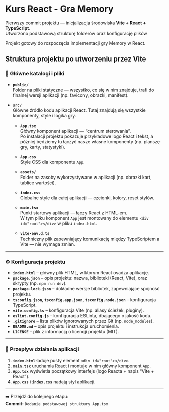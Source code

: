 # Kurs React - Gra Memory

Pierwszy commit projektu — inicjalizacja środowiska **Vite + React + TypeScript**.  
Utworzono podstawową strukturę folderów oraz konfigurację plików

Projekt gotowy do rozpoczęcia implementacji gry Memory w React.

## Struktura projektu po utworzeniu przez Vite

### 📁 Główne katalogi i pliki

- **`public/`**  
  Folder na pliki statyczne — wszystko, co się w nim znajduje, trafi do finalnej wersji aplikacji (np. favicony, obrazki, manifest).

- **`src/`**  
  Główne źródło kodu aplikacji React. Tutaj znajdują się wszystkie komponenty, style i logika gry.

  - **`App.tsx`**  
    Główny komponent aplikacji — “centrum sterowania”.  
    Po instalacji projektu pokazuje przykładowe logo React i tekst, a później będziemy tu łączyć nasze własne komponenty (np. planszę gry, karty, statystyki).

  - **`App.css`**  
    Style CSS dla komponentu `App`.

  - **`assets/`**  
    Folder na zasoby wykorzystywane w aplikacji (np. obrazki kart, tablice wartości).

  - **`index.css`**  
    Globalne style dla całej aplikacji — czcionki, kolory, reset stylów.

  - **`main.tsx`**  
    Punkt startowy aplikacji — łączy React z HTML-em.  
    W tym pliku komponent `App` jest montowany do elementu `<div id="root"></div>` w pliku `index.html`.

  - **`vite-env.d.ts`**  
    Techniczny plik zapewniający komunikację między TypeScriptem a Vite — nie wymaga zmian.

---

### ⚙️ Konfiguracja projektu

- **`index.html`** – główny plik HTML, w którym React osadza aplikację.  
- **`package.json`** – opis projektu: nazwa, biblioteki (React, Vite), oraz skrypty (np. `npm run dev`).  
- **`package-lock.json`** – dokładne wersje bibliotek, zapewniające spójność projektu.  
- **`tsconfig.json`, `tsconfig.app.json`, `tsconfig.node.json`** – konfiguracja TypeScript.  
- **`vite.config.ts`** – konfiguracja Vite (np. aliasy ścieżek, pluginy).  
- **`eslint.config.js`** – konfiguracja ESLinta, dbającego o jakość kodu.  
- **`.gitignore`** – lista plików ignorowanych przez Git (np. `node_modules`).  
- **`README.md`** – opis projektu i instrukcja uruchomienia.
- **`LICENSE`** – plik z informacją o licencji projektu (MIT).

---

### 🔄 Przepływ działania aplikacji

1. **`index.html`** ładuje pusty element `<div id="root"></div>`.  
2. **`main.tsx`** uruchamia React i montuje w nim główny komponent `App`.  
3. **`App.tsx`** wyświetla początkowy interfejs (logo Reacta + napis “Vite + React”).  
4. **`App.css`** i **`index.css`** nadają styl aplikacji.

---

➡️ Przejdź do kolejnego etapu:  
**Commit:** `Dodanie podstawowej struktury App.tsx`

